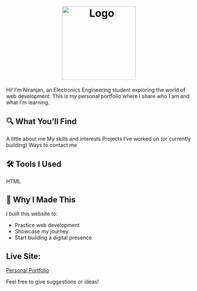 <h1 align="center">
  <a href="https://nearengin.github.io/html-portfolio/">
    <img height="200" alt="Logo" src="https://logodix.com/logo/627047.jpg"> <br>
  </a>
</h1>
Hi! I'm Niranjan, an Electronics Engineering student exploring the world of web development. This is my personal portfolio where I share who I am and what I'm learning.

## 🔍 What You’ll Find
A little about me
My skills and interests
Projects I’ve worked on (or currently building)
Ways to contact me

## 🛠️ Tools I Used
HTML

## 🎯 Why I Made This
I built this website to:
<ul>
  <li>Practice web development</li>
  <li>Showcase my journey</li>
  <li>Start building a digital presence</li>
</ul>


<h2>
  Live Site:</h2>
<a href="https://nearengin.github.io/html-portfolio/">Personal Portfolio</a>

Feel free to give suggestions or ideas!
